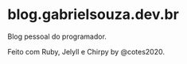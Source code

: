 # blog.gabrielsouza.dev.br
Blog pessoal do programador.

Feito com Ruby, Jelyll e Chirpy by @cotes2020.
